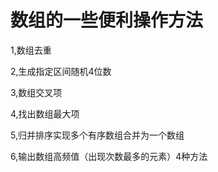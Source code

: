 # 数组的一些便利操作方法
1,数组去重

2,生成指定区间随机4位数

3,数组交叉项

4,找出数组最大项

5,归并排序实现多个有序数组合并为一个数组

6,输出数组高频值（出现次数最多的元素）4种方法